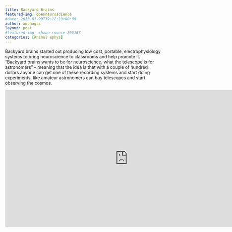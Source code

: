 ```yaml
---
title: Backyard Brains
featured-img: openneuroscience
#date: 2013-01-29T19:12:19+00:00
author: amchagas
layout: post
#featured-img: shane-rounce-205187
categories: [Animal ephys]
---
```



Backyard brains started out producing low cost, portable, electrophysiology systems to bring neuroscience to classrooms and help promote it. “Backyard brains wants to be for neuroscience, what the telescope is for astronomers” – meaning that the idea is that with a couple of hundred dollars anyone can get one of these recording systems and start doing experiments, like amateur astronomers can buy telescopes and start observing the cosmos.



<iframe width="790" height="444" src="https://www.youtube.com/embed/-mKen7tCDCs" frameborder="0" allow="accelerometer; autoplay; encrypted-media; gyroscope; picture-in-picture" allowfullscreen></iframe>
